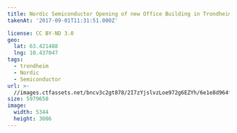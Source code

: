 ```yaml
---
title: Nordic Semiconductor Opening of new Office Building in Trondheim
takenAt: '2017-09-01T11:31:51.000Z'

license: CC BY-ND 3.0
geo:
  lat: 63.421488
  lng: 10.437047
tags:
  - trondheim
  - Nordic
  - Semiconductor
url: >-
  //images.ctfassets.net/bncv3c2gt878/2I7zYjslvzLoe972g6EZYh/6e1e8d964f135b89cb1cd6a0e4a20670/nordic-semiconductor-opening-of-new-office-building-in-trondheim_36817822336_o
size: 5979650
image:
  width: 5344
  height: 3006
---
```

